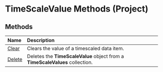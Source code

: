 
# TimeScaleValue Methods (Project)

## Methods



|**Name**|**Description**|
|:-----|:-----|
| [Clear](3ed3a584-5496-cdf4-eafa-e0ecdd01edfd.md)|Clears the value of a timescaled data item.|
| [Delete](ebe03270-1713-77f9-1ac9-97922b2aa612.md)|Deletes the  **TimeScaleValue** object from a **TimeScaleValues** collection.|
